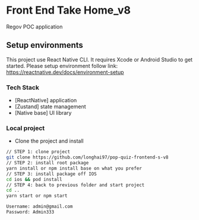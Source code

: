 # Front End Take Home_v8
Regov POC application

## Setup environments

This project use React Native CLI. It requires Xcode or Android Studio to get started. Please setup environment follow link:
https://reactnative.dev/docs/environment-setup

### Tech Stack

- [ReactNative] application
- [Zustand] state management
- [Native base] UI library

### Local project

- Clone the project and install


```sh
// STEP 1: clone project
git clone https://github.com/longhai97/pop-quiz-frontend-s-v8
// STEP 2: install root package
yarn install or npm install base on what you prefer
// STEP 3: install package off IOS
cd ios && pod install
// STEP 4: back to previous folder and start project
cd .. 
yarn start or npm start 

Username: admin@gmail.com   
Password: Admin333
